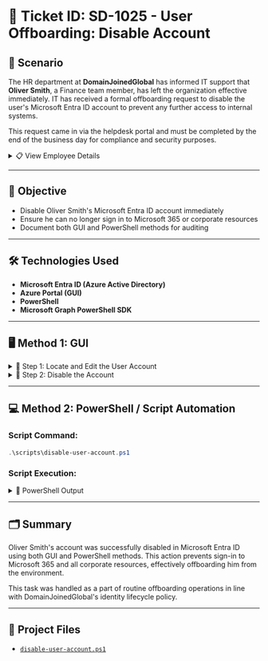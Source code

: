 
# 🎫 Ticket ID: SD-1025 - User Offboarding: Disable Account

## 🏢 Scenario

The HR department at **DomainJoinedGlobal** has informed IT support that **Oliver Smith**, a Finance team member, has left the organization effective immediately. IT has received a formal offboarding request to disable the user's Microsoft Entra ID account to prevent any further access to internal systems.

This request came in via the helpdesk portal and must be completed by the end of the business day for compliance and security purposes.

<details>
  <summary>📋 View Employee Details</summary>

  - **Full Name:** Oliver Smith  
  - **Job Title:** Financial Analyst  
  - **Department:** Finance  
  - **Username:** oliver.smith  
  - **Email:** oliver.smith@domainjoined.xyz

</details>

---

## 🎯 Objective
- Disable Oliver Smith's Microsoft Entra ID account immediately
- Ensure he can no longer sign in to Microsoft 365 or corporate resources
- Document both GUI and PowerShell methods for auditing

---

## 🛠️ Technologies Used
- **Microsoft Entra ID (Azure Active Directory)**
- **Azure Portal (GUI)**
- **PowerShell**
- **Microsoft Graph PowerShell SDK**

---

## 🖥️ Method 1: GUI

<details>
  <summary>📸 Step 1: Locate and Edit the User Account</summary>

  - Go to **Microsoft Entra ID > Users**
  - Search for **Oliver Smith** or use his email: `oliver.smith@domainjoined.xyz`
  - Click on the user to open their profile page
  - Click **Edit Properties**

    ![Edit Properties - GUI](./gui/open-user-profile.png)

</details>

<details>
  <summary>📸 Step 2: Disable the Account</summary>

  - In the **Settings** section, uncheck **Account enabled**
  - Click **Save**

  ![Disable User - GUI](./gui/disable-user.png)

</details>

---

## 💻 Method 2: PowerShell / Script Automation

### Script Command:
```powershell
.\scripts\disable-user-account.ps1
```

### Script Execution:
<details>
  <summary>📸 PowerShell Output</summary>

  ![Disable User via PowerShell](./powershell/disable-user.png)

</details>

---

## 🗂️ Summary

Oliver Smith's account was successfully disabled in Microsoft Entra ID using both GUI and PowerShell methods. This action prevents sign-in to Microsoft 365 and all corporate resources, effectively offboarding him from the environment.

This task was handled as a part of routine offboarding operations in line with DomainJoinedGlobal's identity lifecycle policy.

---

## 📂 Project Files
- [`disable-user-account.ps1`](../../scripts/disable-user-account.ps1)
